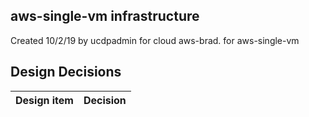 ## aws-single-vm infrastructure

Created 10/2/19 by ucdpadmin for cloud aws-brad. for aws-single-vm


## Design Decisions
| Design item                | Decision|
| :----------------------------------- | :--------------------------------------------------------------------------------|
